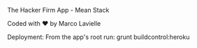 The Hacker Firm App - Mean Stack

Coded with ❤ by Marco Lavielle

Deployment:
From the app's root run:
grunt buildcontrol:heroku
